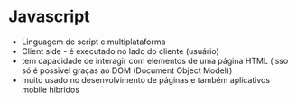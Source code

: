 # Javascript

- Linguagem de script e multiplataforma
- Client side - é executado no lado do cliente (usuário)
- tem capacidade de interagir com elementos de uma página HTML (isso só é possivel graças ao DOM (Document Object Model))
- muito usado no desenvolvimento de páginas e também aplicativos mobile hibridos
